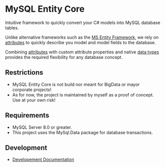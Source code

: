 # MySQL Entity Core
Intuitive framework to quickly convert your C# models into MySQL database tables.

Unlike alternative frameworks such as the [MS Entity Framework](https://docs.microsoft.com/de-de/ef/), we rely on [attributes](https://docs.microsoft.com/en-us/dotnet/csharp/programming-guide/concepts/attributes/) to quickly describe you model and model fields to the database. 

Combining [attributes](https://docs.microsoft.com/en-us/dotnet/csharp/programming-guide/concepts/attributes/) with custom attribute properties and native [data types](https://docs.microsoft.com/de-de/dotnet/csharp/language-reference/builtin-types/built-in-types) provides the required flexibility for any database concept.

## Restrictions
* MySQL Entity Core is not build nor meant for BigData or mayor corporate projects!
* As for now, the project is maintained by myself as a proof of concept. Use at your own risk!

## Requirements
* MySQL Server 8.0 or greater.
* This project uses the MySql.Data package for database transactions.

## Development
* [Developement Documentation](/docs/README.md)
